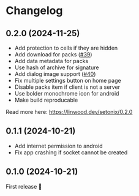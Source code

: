 # Changelog

<!--ENTER CHANGELOG HERE-->

## 0.2.0 (2024-11-25)

* Add protection to cells if they are hidden
* Add download for packs ([#39](https://github.com/LinwoodDev/Setonix/issues/39))
* Add data metadata for packs
* Use hash of archive for signature
* Add dialog image support ([#40](https://github.com/LinwoodDev/Setonix/issues/40))
* Fix multiple settings button on home page
* Disable packs item if client is not a server
* Use bolder monochrome icon for android
* Make build reproducable

Read more here: https://linwood.dev/setonix/0.2.0

## 0.1.1 (2024-10-21)

* Add internet permission to android
* Fix app crashing if socket cannot be created

## 0.1.0 (2024-10-21)

First release 🎉

